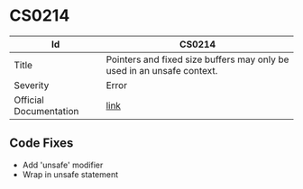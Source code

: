 # CS0214

| Id                     | CS0214                                                                  |
| ---------------------- | ----------------------------------------------------------------------- |
| Title                  | Pointers and fixed size buffers may only be used in an unsafe context\. |
| Severity               | Error                                                                   |
| Official Documentation | [link](http://docs.microsoft.com/en-us/dotnet/csharp/misc/cs0214)       |

## Code Fixes

* Add 'unsafe' modifier
* Wrap in unsafe statement

